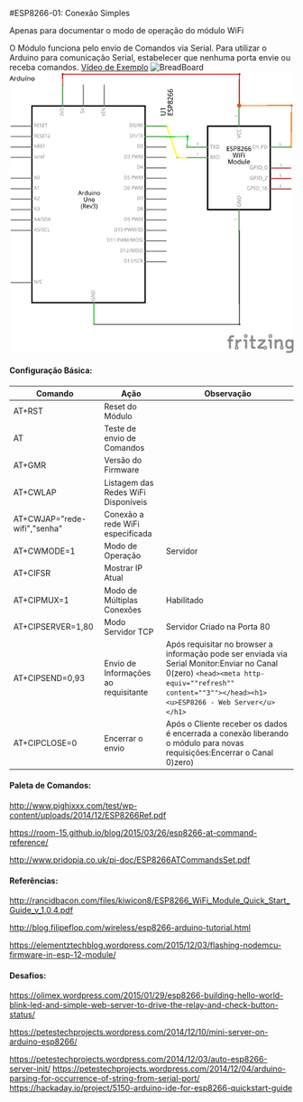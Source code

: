 #ESP8266-01: Conexão Simples

Apenas para documentar o modo de operação do módulo WiFi

O Módulo funciona pelo envio de Comandos via Serial.
Para utilizar o Arduino para comunicação Serial, estabelecer que nenhuma porta envie ou receba comandos.
[Vídeo de Exemplo](https://youtu.be/8DMVtXN5pMY)
![BreadBoard](https://github.com/MarcuSacramento/arduino/blob/master/ESP8266/Conex%C3%A3o%20Simples_bb.png)
![Schematic](https://github.com/MarcuSacramento/arduino/blob/master/ESP8266/Conex%C3%A3o%20Simples_Esquem%C3%A1tico.png)

#### Configuração Básica:

| Comando                      | Ação | Observação |
|------------------------------|------|------------|
| AT+RST                       | Reset do Módulo      |            |
| AT                           | Teste de envio de Comandos     |            |
| AT+GMR                       | Versão do Firmware     |            |
| AT+CWLAP                     | Listagem das Redes WiFi Disponíveis     |            |
| AT+CWJAP="rede-wifi","senha" | Conexão a rede WiFi especificada    |            |
| AT+CWMODE=1                  | Modo de Operação     | Servidor            |
| AT+CIFSR                     | Mostrar IP Atual     |            |
| AT+CIPMUX=1                  | Modo de Múltiplas Conexões     | Habilitado           |
| AT+CIPSERVER=1,80            | Modo Servidor TCP     | Servidor Criado na Porta 80           |
| AT+CIPSEND=0,93              | Envio de Informações ao requisitante     | Após requisitar no browser a informação pode ser enviada via Serial Monitor:Enviar no Canal 0(zero) ```<head><meta http-equiv=""refresh"" content=""3""></head><h1><u>ESP8266 - Web Server</u></h1>```            |
| AT+CIPCLOSE=0                | Encerrar o envio     | Após o Cliente receber os dados é encerrada a conexão liberando o módulo para novas requisições:Encerrar o Canal 0)zero)            |


#### Paleta de Comandos:
http://www.pighixxx.com/test/wp-content/uploads/2014/12/ESP8266Ref.pdf

https://room-15.github.io/blog/2015/03/26/esp8266-at-command-reference/

http://www.pridopia.co.uk/pi-doc/ESP8266ATCommandsSet.pdf

#### Referências:
http://rancidbacon.com/files/kiwicon8/ESP8266_WiFi_Module_Quick_Start_Guide_v_1.0.4.pdf

http://blog.filipeflop.com/wireless/esp8266-arduino-tutorial.html

https://elementztechblog.wordpress.com/2015/12/03/flashing-nodemcu-firmware-in-esp-12-module/

#### Desafios:
https://olimex.wordpress.com/2015/01/29/esp8266-building-hello-world-blink-led-and-simple-web-server-to-drive-the-relay-and-check-button-status/

https://petestechprojects.wordpress.com/2014/12/10/mini-server-on-arduino-esp8266/

https://petestechprojects.wordpress.com/2014/12/03/auto-esp8266-server-init/
https://petestechprojects.wordpress.com/2014/12/04/arduino-parsing-for-occurrence-of-string-from-serial-port/
https://hackaday.io/project/5150-arduino-ide-for-esp8266-quickstart-guide
